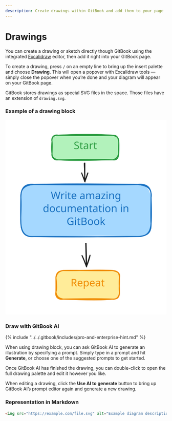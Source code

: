 ```yaml
---
description: Create drawings within GitBook and add them to your page
---
```


# Drawings

You can create a drawing or sketch directly though GitBook using the integrated [Excalidraw](https://excalidraw.com/) editor, then add it right into your GitBook page.

To create a drawing, press `/` on an empty line to bring up the insert palette and choose **Drawing**. This will open a popover with Excalidraw tools — simply close the popover when you’re done and your diagram will appear on your GitBook page.

GitBook stores drawings as special SVG files in the space. Those files have an extension of `drawing.svg`.

### Example of a drawing block

<img src="../../.gitbook/assets/diagram.excalidraw.svg" alt="A diagram drawn in GitBook" class="gitbook-drawing">

### Draw with GitBook AI

{% include "../../.gitbook/includes/pro-and-enterprise-hint.md" %}

When using drawing block, you can ask GitBook AI to generate an illustration by specifying a prompt. Simply type in a prompt and hit **Generate**, or choose one of the suggested prompts to get started.

Once GitBook AI has finished the drawing, you can double-click to open the full drawing palette and edit it however you like.

When editing a drawing, click the **Use AI to generate** button to bring up GitBook AI’s prompt editor again and generate a new drawing.

### Representation in Markdown

```markdown
<img src="https://example.com/file.svg" alt="Example diagram description" class="gitbook-drawing">
```
